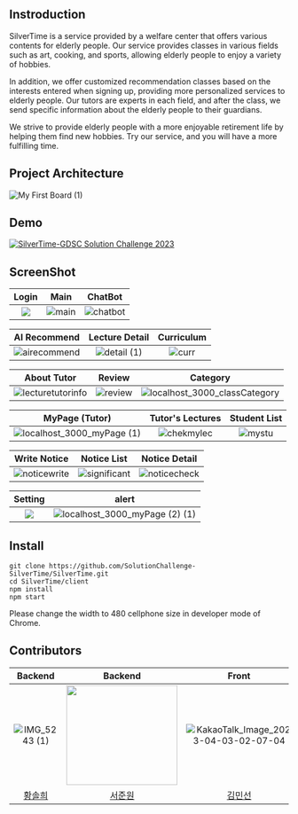 
## Instroduction

SilverTime is a service provided by a welfare center that offers various contents for elderly people. Our service provides classes in various fields such as art, cooking, and sports, allowing elderly people to enjoy a variety of hobbies.

In addition, we offer customized recommendation classes based on the interests entered when signing up, providing more personalized services to elderly people. Our tutors are experts in each field, and after the class, we send specific information about the elderly people to their guardians.

We strive to provide elderly people with a more enjoyable retirement life by helping them find new hobbies. Try our service, and you will have a more fulfilling time.

## Project Architecture

![My First Board (1)](https://user-images.githubusercontent.com/66052043/229367731-342bdd98-c654-41f1-95c5-64fff7e0f4a1.jpg)


## Demo

[![SilverTime-GDSC Solution Challenge 2023](https://img.youtube.com/vi/VwpFXwi23V8/0.jpg)](https://www.youtube.com/watch?v=VwpFXwi23V8)

## ScreenShot
| Login | Main | ChatBot |
|:----------: | :------------: | :------------: |
| ![](https://user-images.githubusercontent.com/66052043/229364292-7e5e4d98-63dc-4348-91d7-44a48e763fcd.png) |   ![main](https://user-images.githubusercontent.com/66052043/229364656-d091d9a2-be42-4ca2-bc03-df21fd3e9d44.png)| ![chatbot](https://user-images.githubusercontent.com/66052043/229364703-39b2688f-0201-4f78-819a-f368a344d346.png)

| AI Recommend | Lecture Detail | Curriculum |
|:----------: | :------------: | :------------: |
|![airecommend](https://user-images.githubusercontent.com/66052043/229365290-346bdc2a-e8cc-45ea-a6e1-590a39f92d01.png)|![detail (1)](https://user-images.githubusercontent.com/66052043/229391908-6ad8fb91-ff53-451e-9964-3c8864bbdcc2.png)|![curr](https://user-images.githubusercontent.com/66052043/229365339-e7bcc021-f07d-468b-a77b-5b46db870aca.png)|


| About Tutor | Review | Category  |
|:----------: | :------------: | :------------: |
![lecturetutorinfo](https://user-images.githubusercontent.com/66052043/229365365-49c2e5c8-8ea2-4d75-ba85-8de5bcc1a703.png) | ![review](https://user-images.githubusercontent.com/66052043/229365425-f809a7fa-93d9-441c-befb-eb7acb90e255.png)|![localhost_3000_classCategory](https://user-images.githubusercontent.com/66052043/229553171-eada11ac-1052-4cce-b6f3-ede0625bf165.png)|

| MyPage (Tutor) | Tutor's Lectures | Student List |
|:----------: | :------------: | :------------: |
|![localhost_3000_myPage (1)](https://user-images.githubusercontent.com/66052043/229365797-7239e923-4307-4e96-983b-973f65704228.png)|![chekmylec](https://user-images.githubusercontent.com/66052043/229365863-9f915c9d-1843-468e-a17c-89190b27bbaa.png)|![mystu](https://user-images.githubusercontent.com/66052043/229365874-c061cc62-77d6-4ecd-b529-8dea6adb952b.png)|


| Write Notice | Notice List | Notice Detail |
|:----------: | :------------: | :------------: |
|![noticewrite](https://user-images.githubusercontent.com/66052043/229365902-f167c99d-64a5-45a2-8bbc-0de457bbb6a3.png)|![significant](https://user-images.githubusercontent.com/66052043/229366005-3421a38f-714e-449a-9cda-05700403e6e4.png)|![noticecheck](https://user-images.githubusercontent.com/66052043/229365961-593aa181-6cfa-4f14-ba98-f5336984e97b.png)|

| Setting | alert | 
|:----------: | :------------: | 
|![](https://user-images.githubusercontent.com/66052043/229552651-0a40a1a7-3711-43c5-ae13-91b3abed2123.png)|![localhost_3000_myPage (2) (1)](https://user-images.githubusercontent.com/66052043/229366605-6baeed04-56e7-4522-a98f-16f3ef9bd89d.png)|





## Install

```
git clone https://github.com/SolutionChallenge-SilverTime/SilverTime.git
cd SilverTime/client
npm install
npm start
```
Please change the width to 480 cellphone size in developer mode of Chrome.

## Contributors
|Backend | Backend | Front |AI|
|:----------: | :------------: | :------------: |:------------: |
|![IMG_5243 (1)](https://user-images.githubusercontent.com/66052043/229368954-284ea82a-04a8-4968-9014-359ebca6da1e.jpg)|<img src="https://user-images.githubusercontent.com/43106344/229676718-14effafa-26e3-4c34-873a-c09fbff8c5fd.jpg" width="200" height="180"/>|![KakaoTalk_Image_2023-04-03-02-07-04](https://user-images.githubusercontent.com/66052043/229369087-1aa4e209-41b1-43c2-99c7-c427a18598e6.jpeg)|![KakaoTalk_Image_2023-04-03-02-08-48](https://user-images.githubusercontent.com/66052043/229369091-c68a36b6-ac76-48b8-b0c7-1e697c41f684.png)|
|[황솔희](https://github.com/solhee-hwang)|[서준원](https://github.com/wnsdnjs70)|[김민선](https://github.com/CLM-BONNY)|[김영석](https://github.com/youngseok0)|

